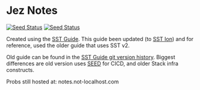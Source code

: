 # Jez Notes
[![Seed Status](https://api.seed.run/2underscores/notes-app/stages/production/build_badge)](https://console.seed.run/2underscores/notes-app)
[![Seed Status](https://api.seed.run/2underscores/notes-app/stages/dev529/build_badge)](https://console.seed.run/2underscores/notes-app)

Created using the [SST Guide](https://sst.dev/guide.html). This guide been updated (to [SST Ion](https://ion.sst.dev/docs/)) and for reference, used the older guide that uses SST v2.

Old guide can be found in the [SST Guide git version history](https://github.com/sst/sst.dev/tree/d5bb426f74d46852842325ad5b5736456dc1f282/_chapters). Biggest differences are old version uses [SEED](https://seed.run/) for CICD, and older Stack infra constructs.

Probs still hosted at: notes.not-localhost.com
